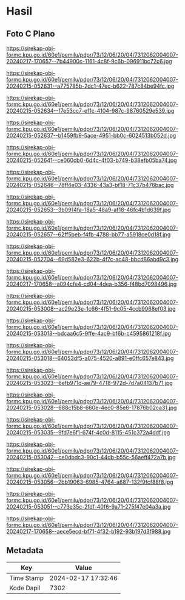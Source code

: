 # Hasil

## Foto C Plano

https://sirekap-obj-formc.kpu.go.id/60e1/pemilu/pdpr/73/12/06/20/04/7312062004007-20240217-170657--7b44900c-1161-4c8f-9c6b-096911bc72c6.jpg

https://sirekap-obj-formc.kpu.go.id/60e1/pemilu/pdpr/73/12/06/20/04/7312062004007-20240215-052631--a775785b-2dc1-47ec-b622-787c84be94fc.jpg

https://sirekap-obj-formc.kpu.go.id/60e1/pemilu/pdpr/73/12/06/20/04/7312062004007-20240215-052634--f7e53cc7-ef1c-4104-987c-98760529e539.jpg

https://sirekap-obj-formc.kpu.go.id/60e1/pemilu/pdpr/73/12/06/20/04/7312062004007-20240215-052637--b1459fb9-5ace-4951-bb0c-6024513b052d.jpg

https://sirekap-obj-formc.kpu.go.id/60e1/pemilu/pdpr/73/12/06/20/04/7312062004007-20240215-052641--ce060db0-6d4c-4f03-b749-b38efb05ba74.jpg

https://sirekap-obj-formc.kpu.go.id/60e1/pemilu/pdpr/73/12/06/20/04/7312062004007-20240215-052646--78ff4e03-4336-43a3-bf18-71c37b476bac.jpg

https://sirekap-obj-formc.kpu.go.id/60e1/pemilu/pdpr/73/12/06/20/04/7312062004007-20240215-052653--3b0914fa-18a5-48a9-af18-46fc4b1d639f.jpg

https://sirekap-obj-formc.kpu.go.id/60e1/pemilu/pdpr/73/12/06/20/04/7312062004007-20240215-052657--62ff5beb-f4fb-4788-bb77-a5918ce0d18f.jpg

https://sirekap-obj-formc.kpu.go.id/60e1/pemilu/pdpr/73/12/06/20/04/7312062004007-20240215-052704--69d582e3-622b-4f7c-ac48-bbcd86abd9c3.jpg

https://sirekap-obj-formc.kpu.go.id/60e1/pemilu/pdpr/73/12/06/20/04/7312062004007-20240217-170658--a094cfe4-cd04-4dea-b356-f48bd7098496.jpg

https://sirekap-obj-formc.kpu.go.id/60e1/pemilu/pdpr/73/12/06/20/04/7312062004007-20240215-053008--ac29e23e-1c66-4f51-9c05-4ccb9968ef03.jpg

https://sirekap-obj-formc.kpu.go.id/60e1/pemilu/pdpr/73/12/06/20/04/7312062004007-20240215-053013--bdcaa6c5-9ffe-4ac9-bf6b-c4595861218f.jpg

https://sirekap-obj-formc.kpu.go.id/60e1/pemilu/pdpr/73/12/06/20/04/7312062004007-20240215-053018--64053df5-a075-4520-a891-e0ffc657e843.jpg

https://sirekap-obj-formc.kpu.go.id/60e1/pemilu/pdpr/73/12/06/20/04/7312062004007-20240215-053023--6efb971d-ae79-4718-972d-7d7a04137b71.jpg

https://sirekap-obj-formc.kpu.go.id/60e1/pemilu/pdpr/73/12/06/20/04/7312062004007-20240215-053028--688c15b8-660e-4ec0-85e6-17876b02ca31.jpg

https://sirekap-obj-formc.kpu.go.id/60e1/pemilu/pdpr/73/12/06/20/04/7312062004007-20240215-053035--9fd7e6f1-674f-4c0d-8115-451c372a4ddf.jpg

https://sirekap-obj-formc.kpu.go.id/60e1/pemilu/pdpr/73/12/06/20/04/7312062004007-20240215-053042--ce0dbdc3-90c1-44db-b55c-56aeff472a7b.jpg

https://sirekap-obj-formc.kpu.go.id/60e1/pemilu/pdpr/73/12/06/20/04/7312062004007-20240215-053056--2bb19063-6985-4764-a687-132f9fcf88f8.jpg

https://sirekap-obj-formc.kpu.go.id/60e1/pemilu/pdpr/73/12/06/20/04/7312062004007-20240215-053051--c773e35c-2fdf-40f6-9a71-275f47e04a3a.jpg

https://sirekap-obj-formc.kpu.go.id/60e1/pemilu/pdpr/73/12/06/20/04/7312062004007-20240217-170658--aece5ecd-bf71-4f32-b192-93b197d3f988.jpg


## Metadata

| Key        | Value               |
| ---------- | ------------------- |
| Time Stamp | 2024-02-17 17:32:46 |
| Kode Dapil | 7302                |



